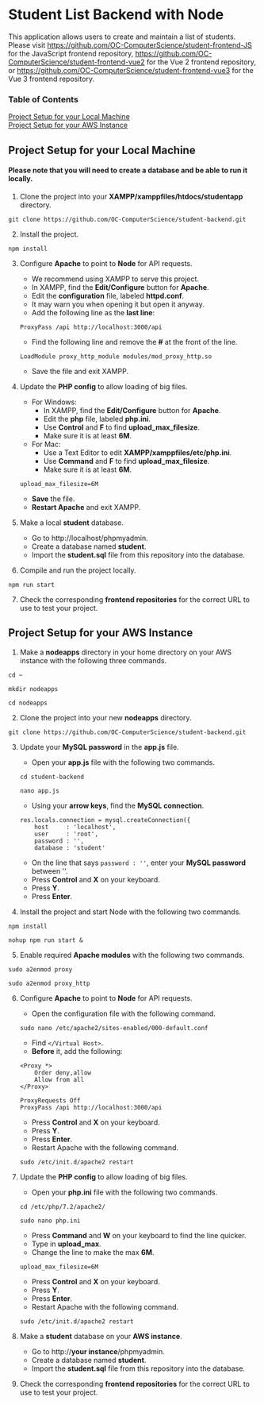 # Student List Backend with Node

This application allows users to create and maintain a list of students. Please visit
https://github.com/OC-ComputerScience/student-frontend-JS for the JavaScript frontend repository,
https://github.com/OC-ComputerScience/student-frontend-vue2 for the Vue 2 frontend repository, or https://github.com/OC-ComputerScience/student-frontend-vue3 for the Vue 3 frontend repository.

### Table of Contents

[Project Setup for your Local Machine](#project-setup-for-your-local-machine)</br>
[Project Setup for your AWS Instance](#project-setup-for-your-aws-instance)

## Project Setup for your Local Machine

#### Please note that you will need to create a database and be able to run it locally.

1. Clone the project into your **XAMPP/xamppfiles/htdocs/studentapp** directory.

```
git clone https://github.com/OC-ComputerScience/student-backend.git
```

2. Install the project.

```
npm install
```

3. Configure **Apache** to point to **Node** for API requests.

   - We recommend using XAMPP to serve this project.
   - In XAMPP, find the **Edit/Configure** button for **Apache**.
   - Edit the **configuration** file, labeled **httpd.conf**.
   - It may warn you when opening it but open it anyway.
   - Add the following line as the **last line**:

   ```
   ProxyPass /api http://localhost:3000/api
   ```

   - Find the following line and remove the **#** at the front of the line.

   ```
   LoadModule proxy_http_module modules/mod_proxy_http.so
   ```

   - Save the file and exit XAMPP.

4. Update the **PHP config** to allow loading of big files.

   - For Windows:
     - In XAMPP, find the **Edit/Configure** button for **Apache**.
     - Edit the **php** file, labeled **php.ini**.
     - Use **Control** and **F** to find **upload_max_filesize**.
     - Make sure it is at least **6M**.
   - For Mac:
     - Use a Text Editor to edit **XAMPP/xamppfiles/etc/php.ini**.
     - Use **Command** and **F** to find **upload_max_filesize**.
     - Make sure it is at least **6M**.

   ```
   upload_max_filesize=6M
   ```

   - **Save** the file.
   - **Restart Apache** and exit XAMPP.

5. Make a local **student** database.

   - Go to http://localhost/phpmyadmin.
   - Create a database named **student**.
   - Import the **student.sql** file from this repository into the database.

6. Compile and run the project locally.

```
npm run start
```

7. Check the corresponding **frontend repositories** for the correct URL to use to test your project.

## Project Setup for your AWS Instance

1. Make a **nodeapps** directory in your home directory on your AWS instance with the following three commands.

```
cd ~
```

```
mkdir nodeapps
```

```
cd nodeapps
```

2. Clone the project into your new **nodeapps** directory.

```
git clone https://github.com/OC-ComputerScience/student-backend.git
```

3. Update your **MySQL password** in the **app.js** file.

   - Open your **app.js** file with the following two commands.

   ```
   cd student-backend
   ```

   ```
   nano app.js
   ```

   - Using your **arrow keys**, find the **MySQL connection**.

   ```
   res.locals.connection = mysql.createConnection({
       host     : 'localhost',
       user     : 'root',
       password : '',
       database : 'student'
   ```

   - On the line that says `password : ''`, enter your **MySQL password** between ''.
   - Press **Control** and **X** on your keyboard.
   - Press **Y**.
   - Press **Enter**.

4. Install the project and start Node with the following two commands.

```
npm install
```

```
nohup npm run start &
```

5. Enable required **Apache modules** with the following two commands.

```
sudo a2enmod proxy
```

```
sudo a2enmod proxy_http
```

6. Configure **Apache** to point to **Node** for API requests.

   - Open the configuration file with the following command.

   ```
   sudo nano /etc/apache2/sites-enabled/000-default.conf
   ```

   - Find `</Virtual Host>`.
   - **Before** it, add the following:

   ```
   <Proxy *>
       Order deny,allow
       Allow from all
   </Proxy>

   ProxyRequests Off
   ProxyPass /api http://localhost:3000/api
   ```

   - Press **Control** and **X** on your keyboard.
   - Press **Y**.
   - Press **Enter**.
   - Restart Apache with the following command.

   ```
   sudo /etc/init.d/apache2 restart
   ```

7. Update the **PHP config** to allow loading of big files.

   - Open your **php.ini** file with the following two commands.

   ```
   cd /etc/php/7.2/apache2/
   ```

   ```
   sudo nano php.ini
   ```

   - Press **Command** and **W** on your keyboard to find the line quicker.
   - Type in **upload_max**.
   - Change the line to make the max **6M**.

   ```
   upload_max_filesize=6M
   ```

   - Press **Control** and **X** on your keyboard.
   - Press **Y**.
   - Press **Enter**.
   - Restart Apache with the following command.

   ```
   sudo /etc/init.d/apache2 restart
   ```

8. Make a **student** database on your **AWS instance**.

   - Go to http://**your instance**/phpmyadmin.
   - Create a database named **student**.
   - Import the **student.sql** file from this repository into the database.

9. Check the corresponding **frontend repositories** for the correct URL to use to test your project.
